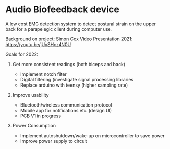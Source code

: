 # Audio Biofeedback device 
A low cost EMG detection system to detect postural strain on the upper back for a parapelegic client during computer use.

Background on project:
Simon Cox Video Presentation 2021: https://youtu.be/jUxSHcz4N0U

Goals for 2022: 

1. Get more consistent readings (both biceps and back)
    - Implement notch filter
    - Digital filtering (investigate signal processing libraries
    - Replace arduino with teensy (higher sampling rate)
    
2. Improve usability
    
    - Bluetooth/wireless communication protocol
    - Mobile app for notifications etc. (design UI) 
    - PCB V1 in progress
    
3. Power Consumption
  
    - Implement autoshutdown/wake-up on microcontroller to save power
    - Improve power supply to circuit
    
